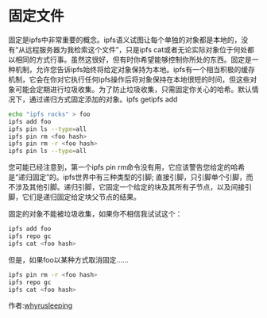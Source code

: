 # 固定文件
固定是ipfs中非常重要的概念。ipfs语义试图让每个单独的对象都是本地的，没有“从远程服务器为我检索这个文件”，只是ipfs cat或者无论实际对象位于何处都以相同的方式行事。虽然这很好，但有时你希望能够控制你所处的东西。固定是一种机制，允许您告诉ipfs始终将给定对象保持为本地。ipfs有一个相当积极的缓存机制，它会在你对它执行任何ipfs操作后将对象保持在本地很短的时间，但这些对象可能会定期进行垃圾收集。为了防止垃圾收集，只需固定你关心的哈希。默认情况下，通过递归方式固定添加的对象。ipfs getipfs add

```sh
echo "ipfs rocks" > foo
ipfs add foo
ipfs pin ls --type=all
ipfs pin rm <foo hash>
ipfs pin rm -r <foo hash>
ipfs pin ls --type=all
```
您可能已经注意到，第一个ipfs pin rm命令没有用，它应该警告您给定的哈希是“递归固定”的。ipfs世界中有三种类型的引脚; 直接引脚，只引脚单个引脚，而不涉及其他引脚。递归引脚，它固定一个给定的块及其所有子节点，以及间接引脚，它们是递归固定给定块父节点的结果。

固定的对象不能被垃圾收集，如果你不相信我试试这个：
```sh
ipfs add foo
ipfs repo gc
ipfs cat <foo hash>
```
但是，如果foo以某种方式取消固定......
```sh
ipfs pin rm -r <foo hash>
ipfs repo gc
ipfs cat <foo hash>
```
作者:[whyrusleeping](https://github.com/whyrusleeping)